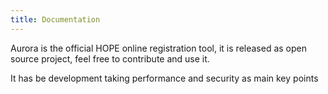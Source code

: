 ```yaml
---
title: Documentation
---
```


Aurora is the official HOPE online registration tool, it is released as open source project, feel free to contribute and use it. 

It has be development taking performance and security as main key points 
